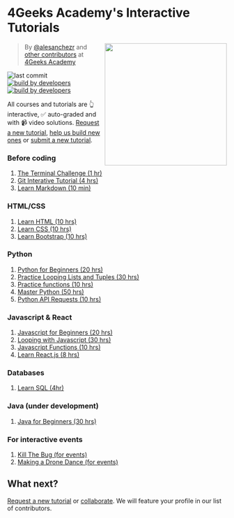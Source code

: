 # 4Geeks Academy's Interactive Tutorials

<img height="280" align="right" src="https://raw.githubusercontent.com/4GeeksAcademy/Interactive-Tutorials/006d393c5ec5e1acb65852535ac205b8c3668219/badge.svg">

> By [@alesanchezr](https://twitter.com/alesanchezr) and [other contributors](https://github.com/4GeeksAcademy/Interactive-Tutorials/graphs/contributors) at [4Geeks Academy](http://4geeksacademy.co/)

![last commit](https://img.shields.io/github/last-commit/4geeksacademy/Interactive-Tutorials)
[![build by developers](https://img.shields.io/badge/build_by-Developers-blue)](https://breatheco.de)
[![build by developers](https://img.shields.io/twitter/follow/4geeksacademy?style=social&logo=twitter)](https://twitter.com/4geeksacademy)

All courses and tutorials are 👆 interactive, ✅ auto-graded and with 📹 video solutions. [Request a new tutorial](https://github.com/4GeeksAcademy/About-4Geeks-Academy/issues/new), [help us build new ones](https://github.com/4GeeksAcademy/About-4Geeks-Academy/labels/help%20wanted) or [submit a new tutorial](https://github.com/4GeeksAcademy/Interactive-Tutorials/blob/master/CONTRIBUTING.md).

### Before coding

1. [The Terminal Challenge (1 hr)](https://github.com/breatheco-de/exercise-terminal-challenge)
2. [Git Interative Tutorial (4 hrs)](https://github.com/4GeeksAcademy/git-interactive-tutorial)
3. [Learn Markdown (10 min)](https://commonmark.org/help/tutorial/)

### HTML/CSS
  
1. [Learn HTML (10 hrs)](https://github.com/4GeeksAcademy/html-tutorial-exercises-course)
2. [Learn CSS (10 hrs)](https://github.com/4GeeksAcademy/css-tutorial-exercises-course)
3. [Learn Bootstrap (10 hrs)](https://github.com/4GeeksAcademy/bootstrap-exercises-tutorial)

### Python 

1. [Python for Beginners (20 hrs)](https://github.com/4GeeksAcademy/python-beginner-programming-exercises)
2. [Practice Looping Lists and Tuples (30 hrs)](https://github.com/4GeeksAcademy/python-lists-loops-programming-exercises)
3. [Practice functions (10 hrs)](https://github.com/4GeeksAcademy/python-functions-programming-exercises)
4. [Master Python (50 hrs)](https://github.com/4GeeksAcademy/master-python-programming-exercises)
5. [Python API Requests (10 hrs)](https://github.com/4GeeksAcademy/python-http-requests-api-tutorial-exercises)

### Javascript & React

1. [Javascript for Beginners (20 hrs)](https://github.com/4GeeksAcademy/javascript-beginner-exercises-tutorial)
2. [Looping with Javascript (30 hrs)](https://github.com/4GeeksAcademy/javascript-arrays-exercises-tutorial)
3. [Javascript Functions (10 hrs)](https://github.com/4GeeksAcademy/javascript-functions-exercises-tutorial)
4. [Learn React.js (8 hrs)](https://github.com/4GeeksAcademy/react-tutorial-exercises)

### Databases

1. [Learn SQL (4hr)](https://sqlbolt.com/lesson/select_queries_introduction)

### Java (under development) 

1. [Java for Beginners (30 hrs)](https://github.com/4GeeksAcademy/java-beginner-exercises)

### For interactive events

1. [Kill The Bug (for events)](https://github.com/4GeeksAcademy/kill-the-bug)
2. [Making a Drone Dance (for events)](https://github.com/4GeeksAcademy/ultimate-drone-dance)

## What next? 

[Request a new tutorial](https://github.com/4GeeksAcademy/About-4Geeks-Academy/issues/new) or [collaborate](https://github.com/4GeeksAcademy/About-4Geeks-Academy/labels/help%20wanted). We will feature your profile in our list of contributors.
